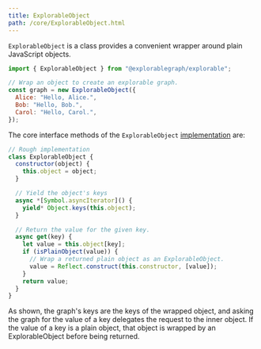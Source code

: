 ```yaml
---
title: ExplorableObject
path: /core/ExplorableObject.html
---
```


`ExplorableObject` is a class provides a convenient wrapper around plain JavaScript objects.

```js
import { ExplorableObject } from "@explorablegraph/explorable";

// Wrap an object to create an explorable graph.
const graph = new ExplorableObject({
  Alice: "Hello, Alice.",
  Bob: "Hello, Bob.",
  Carol: "Hello, Carol.",
});
```

The core interface methods of the `ExplorableObject` [implementation](https://github.com/ExplorableGraph/explorable/blob/main/src/core/ExplorableObject.js) are:

```js
// Rough implementation
class ExplorableObject {
  constructor(object) {
    this.object = object;
  }

  // Yield the object's keys
  async *[Symbol.asyncIterator]() {
    yield* Object.keys(this.object);
  }

  // Return the value for the given key.
  async get(key) {
    let value = this.object[key];
    if (isPlainObject(value)) {
      // Wrap a returned plain object as an ExplorableObject.
      value = Reflect.construct(this.constructor, [value]);
    }
    return value;
  }
}
```

As shown, the graph's keys are the keys of the wrapped object, and asking the graph for the value of a key delegates the request to the inner object. If the value of a key is a plain object, that object is wrapped by an ExplorableObject before being returned.
